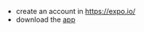 * create an account in https://expo.io/
* download the [app](https://itunes.apple.com/app/apple-store/id982107779?pt=17102800&amp;ct=www&amp;mt=8)